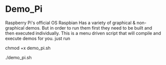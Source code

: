 Demo_Pi
=======

Raspberry Pi's official OS Raspbian Has a variety of graphical & non-graphical demos.
But in order to run them first they need to be built and then executed individually.
This is a menu driven script that will compile and execute demos for you.
just run

chmod +x demo_pi.sh


./demo_pi.sh
